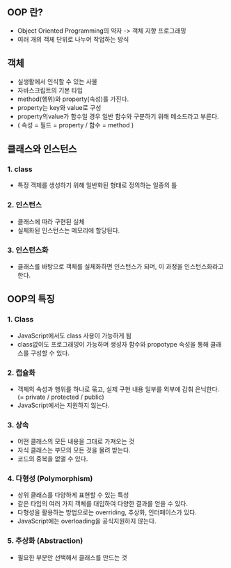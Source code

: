 ## OOP 란?
- Object Oriented Programming의 약자 -> 객체 지향 프로그래밍
- 여러 개의 객체 단위로 나누어 작업하는 방식

## 객체
- 실생활에서 인식할 수 있는 사물
- 자바스크립트의 기본 타입
- method(행위)와 property(속성)를 가진다.
- property는 key와 value로 구성
- property의value가 함수일 경우 일반 함수와 구분하기 위해  메소드라고 부른다.
- ( 속성 = 필드 = property / 함수 = method )

## 클래스와 인스턴스
### 1. class
- 특정 객체를 생성하기 위해 일반화된 형태로 정의하는 일종의 틀

### 2. 인스턴스
- 클래스에 따라 구현된 실체
- 실체화된 인스턴스는 메모리에 할당된다.

### 3. 인스턴스화
- 클래스를 바탕으로 객체를 실체화하면 인스턴스가 되며, 이 과정을 인스턴스화라고 한다. 

## OOP의 특징
### 1. Class 
- JavaScript에서도 class 사용이 가능하게 됨
- class없이도 프로그래밍이 가능하며 생성자 함수와 propotype 속성을 통해 클래스를 구성할 수 있다.

### 2. 캡슐화
- 객체의 속성과 행위를 하나로 묶고, 실제 구현 내용 일부를 외부에 감춰 은닉한다. (= private / protected / public)
- JavaScript에서는 지원하지 않는다.

### 3. 상속
- 어떤 클래스의 모든 내용을 그대로 가져오는 것
- 자식 클래스는 부모의 모든 것을 물려 받는다.
- 코드의 중복을 없앨 수 있다.

### 4. 다형성 (Polymorphism)
- 상위 클래스를 다양하게 표현할 수 있는 특성
- 같은 타입의 여러 가지 객체를 대입하여 다양한 결과를 얻을 수 있다.
- 다형성을 활용하는 방법으로는 overriding, 추상화, 인터페이스가 있다.
- JavaScript에는 overloading을 공식지원하지 않는다.

### 5. 추상화 (Abstraction)
- 필요한 부분만 선택해서 클래스를 만드는 것